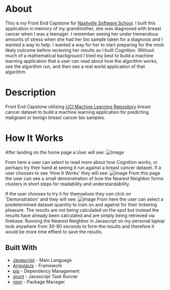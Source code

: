# About
   This is my Front End Capstone for [Nashville Software School](http://nashvillesoftwareschool.com/). I built this application in memory of my grandmother, she was diagnosed with breast cancer when I was a teenager. I remember seeing her under tremendous amounts of stress when she had her bio sample taken for a diagnosis and I wanted a way to help. I wanted a way for her to start preparing for the most likely outcome before recieving her results so I built Cognition. Without much of a mathematical background I tried my best to build a machine learning application that a user can read about how the algorithm works, see the algorithm run, and then see a real world application of that algorithm.

# Description
   Front End Capstone utilizing [UCI Machine Learning Repository](https://archive.ics.uci.edu/ml/datasets.html) breast cancer dataset to build a machine learning application for predicting malignant or benign breast cancer bio samples.

# How It Works
   After landing on the home page a User will see: 
![image](https://user-images.githubusercontent.com/24867879/27463472-7192f01a-578d-11e7-87a6-fda719aa4cfd.png)

   From here a user can select to read more about how Cognition works, or perhaps try their hand at seeing it run against a breast cancer dataset. If a user chooses to see 'How It Works' they will see:
![image](https://user-images.githubusercontent.com/24867879/27463519-c59670ba-578d-11e7-8f7d-7162ac0b3b10.png)
   From this page the user can see a small demonstration of how the Nearest Neighbor forms clusters in short steps for readability and understandability.

   If the user chooses to try it for themselves they can click on 'Demonstration' and they will see:
![image](https://user-images.githubusercontent.com/24867879/27463549-f61d4af6-578d-11e7-9622-9dcac581d903.png)
   From here the user can select a predetermined dataset quantity to train on and against for their tinkering pleasure. The results are not being calculated on the spot but instead the results have already been calculated and are simply being retrieved via firebase. Running the Nearest Neighbor in Javascript on my personal laptop took anywhere from 30-60 seconds to form the results and therefore it would be more time effient to save the results.

## Built With

* [Javascript](https://www.javascript.com/) - Main Language
* [AngularJs](https://angularjs.org/) - Framework
* [pip](https://maven.apache.org/) - Dependency Management
* [grunt](https://gruntjs.com/) - Javascript Task Runner
* [npm](https://www.npmjs.com/) - Package Manager
